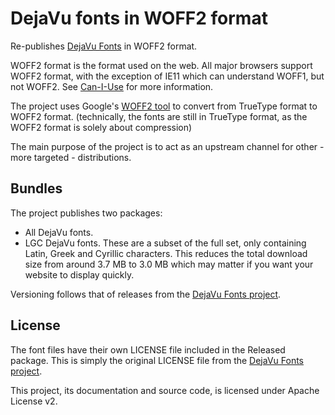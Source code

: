 # DejaVu fonts in WOFF2 format

Re-publishes [DejaVu Fonts](https://github.com/dejavu-fonts/dejavu-fonts) in WOFF2 format. 

WOFF2 format is the format used on the web. All major browsers support WOFF2 format, with the exception
of IE11 which can understand WOFF1, but not WOFF2. See [Can-I-Use](https://caniuse.com/woff2) for more information.

The project uses Google's [WOFF2 tool](https://github.com/google/woff2) to convert from TrueType format to WOFF2 format.
(technically, the fonts are still in TrueType format, as the WOFF2 format is solely about compression)

The main purpose of the project is to act as an upstream channel for other - more targeted - distributions.

## Bundles

The project publishes two packages:

- All DejaVu fonts.
- LGC DejaVu fonts. These are a subset of the full set, only containing Latin, Greek and Cyrillic characters. 
This reduces the total download size from around 3.7 MB to 3.0 MB which may matter if you want your website to display quickly.

Versioning follows that of releases from the [DejaVu Fonts project](https://github.com/dejavu-fonts/dejavu-fonts).


## License

The font files have their own LICENSE file included in the Released package. This is simply the original
LICENSE file from the [DejaVu Fonts project](https://github.com/dejavu-fonts/dejavu-fonts).

This project, its documentation and source code, is licensed under Apache License v2.

